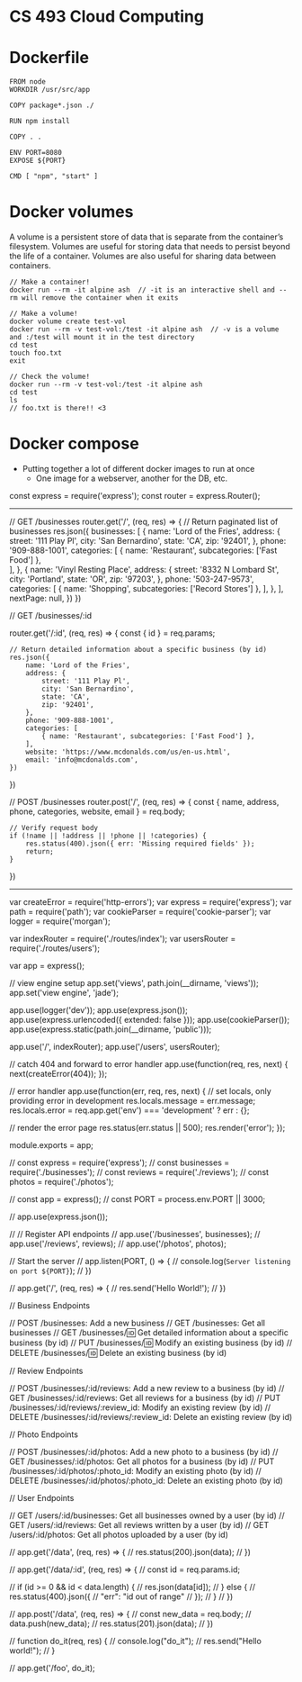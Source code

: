 # CS 493 Cloud Computing

# Dockerfile

```
FROM node
WORKDIR /usr/src/app

COPY package*.json ./

RUN npm install

COPY . .

ENV PORT=8080
EXPOSE ${PORT}

CMD [ "npm", "start" ]
```

# Docker volumes

A volume is a persistent store of data that is separate from the container’s filesystem. Volumes are useful for storing data that needs to persist beyond the life of a container. Volumes are also useful for sharing data between containers.

``` 
// Make a container!
docker run --rm -it alpine ash  // -it is an interactive shell and --rm will remove the container when it exits

// Make a volume!
docker volume create test-vol
docker run --rm -v test-vol:/test -it alpine ash  // -v is a volume and :/test will mount it in the test directory
cd test
touch foo.txt
exit

// Check the volume!
docker run --rm -v test-vol:/test -it alpine ash
cd test
ls
// foo.txt is there!! <3
```

# Docker compose
- Putting together a lot of different docker images to run at once
    - One image for a webserver, another for the DB, etc.

const express = require('express');
const router = express.Router();


---------------


// GET /businesses
router.get('/', (req, res) => {
    // Return paginated list of businesses
    res.json({
        businesses: [
            {
                name: 'Lord of the Fries',
                address: {
                    street: '111 Play Pl',
                    city: 'San Bernardino',
                    state: 'CA',
                    zip: '92401',
                },
                phone: '909-888-1001',
                categories: [
                    { name: 'Restaurant', subcategories: ['Fast Food'] },           
                ],
            },
            {
                name: 'Vinyl Resting Place',
                address: {
                    street: '8332 N Lombard St',
                    city: 'Portland',
                    state: 'OR',
                    zip: '97203',
                },
                phone: '503-247-9573',
                categories: [
                    { name: 'Shopping', subcategories: ['Record Stores'] },
                ],
            },
        ],
        nextPage: null,
    })
})

// GET /businesses/:id

router.get('/:id', (req, res) => {
    const { id } =  req.params;

    // Return detailed information about a specific business (by id)
    res.json({
        name: 'Lord of the Fries',
        address: {
            street: '111 Play Pl',
            city: 'San Bernardino',
            state: 'CA',
            zip: '92401',
        },
        phone: '909-888-1001',
        categories: [
            { name: 'Restaurant', subcategories: ['Fast Food'] },
        ],
        website: 'https://www.mcdonalds.com/us/en-us.html',
        email: 'info@mcdonalds.com',
    })
})

// POST /businesses
router.post('/', (req, res) => {
    const { name, address, phone, categories, website, email } = req.body;

    // Verify request body
    if (!name || !address || !phone || !categories) {
        res.status(400).json({ err: 'Missing required fields' });
        return;
    }
})




-------------------


var createError = require('http-errors');
var express = require('express');
var path = require('path');
var cookieParser = require('cookie-parser');
var logger = require('morgan');

var indexRouter = require('./routes/index');
var usersRouter = require('./routes/users');

var app = express();

// view engine setup
app.set('views', path.join(__dirname, 'views'));
app.set('view engine', 'jade');

app.use(logger('dev'));
app.use(express.json());
app.use(express.urlencoded({ extended: false }));
app.use(cookieParser());
app.use(express.static(path.join(__dirname, 'public')));

app.use('/', indexRouter);
app.use('/users', usersRouter);

// catch 404 and forward to error handler
app.use(function(req, res, next) {
  next(createError(404));
});

// error handler
app.use(function(err, req, res, next) {
  // set locals, only providing error in development
  res.locals.message = err.message;
  res.locals.error = req.app.get('env') === 'development' ? err : {};

  // render the error page
  res.status(err.status || 500);
  res.render('error');
});

module.exports = app;



// const express = require('express');
// const businesses = require('./businesses');
// const reviews = require('./reviews');
// const photos = require('./photos');

// const app = express();
// const PORT = process.env.PORT || 3000;

// app.use(express.json());

// // Register API endpoints
// app.use('/businesses', businesses);
// app.use('/reviews', reviews);
// app.use('/photos', photos);

// Start the server
// app.listen(PORT, () => {
//     console.log(`Server listening on port ${PORT}`);
// })

// app.get('/', (req, res) => {
//     res.send('Hello World!');
// })


// Business Endpoints

// POST /businesses: Add a new business
// GET /businesses: Get all businesses
// GET /businesses/:id: Get detailed information about a specific business (by id)
// PUT /businesses/:id: Modify an existing business (by id)
// DELETE /businesses/:id: Delete an existing business (by id)

// Review Endpoints

// POST /businesses/:id/reviews: Add a new review to a business (by id)
// GET /businesses/:id/reviews: Get all reviews for a business (by id)
// PUT /businesses/:id/reviews/:review_id: Modify an existing review (by id)
// DELETE /businesses/:id/reviews/:review_id: Delete an existing review (by id)

// Photo Endpoints

// POST /businesses/:id/photos: Add a new photo to a business (by id)
// GET /businesses/:id/photos: Get all photos for a business (by id)
// PUT /businesses/:id/photos/:photo_id: Modify an existing photo (by id)
// DELETE /businesses/:id/photos/:photo_id: Delete an existing photo (by id)

// User Endpoints

// GET /users/:id/businesses: Get all businesses owned by a user (by id)
// GET /users/:id/reviews: Get all reviews written by a user (by id)
// GET /users/:id/photos: Get all photos uploaded by a user (by id)

// app.get('/data', (req, res) => {
//     res.status(200).json(data);
// })

// app.get('/data/:id', (req, res) => {
//     const id = req.params.id;

//     if (id >= 0 && id < data.length) {
//         res.json(data[id]);
//     } else {
//         res.status(400).json({ 
//             "err": "id out of range" 
//         });
//     }
// })

// app.post('/data', (req, res) => {
//     const new_data = req.body;
//     data.push(new_data);
//     res.status(201).json(data);
// })

// function do_it(req, res) {
//     console.log("do_it");
//     res.send("Hello world!");
// }

// app.get('/foo', do_it);
